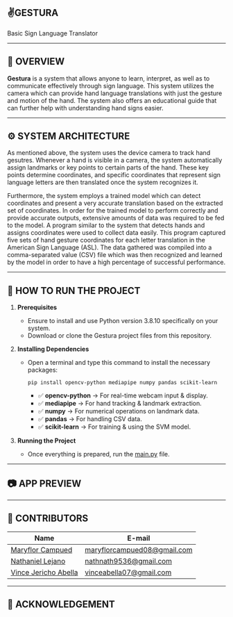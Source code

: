 ## ✌️**GESTURA**
Basic Sign Language Translator

---

## 📖 **OVERVIEW**

**Gestura** is a system that allows anyone to learn, interpret, as well as to communicate effectively through sign language. This system utilizes the camera which can provide hand language translations with just the gesture and motion of the hand. The system also offers an educational guide that can further help with understanding hand signs easier.

---

## ⚙️ **SYSTEM ARCHITECTURE**

As mentioned above, the system uses the device camera to track hand gesutres. Whenever a hand is visible in a camera, the system automatically assign landmarks or key points to certain parts of the hand. These key points determine coordinates, and specific coordinates that represent sign language letters are then translated once the system recognizes it. 

Furthermore, the system employs a trained model which can detect coordinates and present a very accurate translation based on the extracted set of coordinates. In order for the trained model to perform correctly and provide accurate outputs, extensive amounts of data was required to be fed to the model. A program similar to the system that detects hands and assigns coordinates were used to collect data easily. This program captured five sets of hand gesture coordinates for each letter translation in the American Sign Language (ASL). The data gathered was compiled into a comma-separated value (CSV) file which was then recognized and learned by the model in order to have a high percentage of successful performance. 

---

## 📝 **HOW TO RUN THE PROJECT**
1. **Prerequisites**  
   - Ensure to install and use Python version 3.8.10 specifically on your system.  
   - Download or clone the Gestura project files from this repository.

2. **Installing Dependencies**  
   - Open a terminal and type this command to install the necessary packages:  
     ```
     pip install opencv-python mediapipe numpy pandas scikit-learn
     ```

       - ✅ **opencv-python** → For real-time webcam input & display.
       - ✅ **mediapipe** → For hand tracking & landmark extraction.
       - ✅ **numpy** → For numerical operations on landmark data.
       - ✅ **pandas** → For handling CSV data.
       - ✅ **scikit-learn** → For training & using the SVM model.

3. **Running the Project**  
   - Once everything is prepared, run the <ins>main.py</ins> file.

---

## 📷 **APP PREVIEW**

---

##  <a id = "contrib"> 👷‍ CONTRIBUTORS </a> <br>

| Name | E-mail |
| --- | --- |
| <a href = "https://github.com/maryflorrr">Maryflor Campued</a>| maryflorcampued08@gmail.com  |
| <a href = "https://github.com/Nathnath95"> Nathaniel Lejano</a>| nathnath9536@gmail.com |
| <a href = "https://github.com/VinceAbella"> Vince Jericho Abella </a>| vinceabella07@gmail.com |  

---

## 🤝 **ACKNOWLEDGEMENT**
